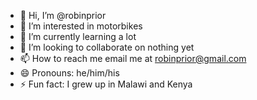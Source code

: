 - 👋 Hi, I’m @robinprior
- 👀 I’m interested in motorbikes
- 🌱 I’m currently learning a lot
- 💞️ I’m looking to collaborate on nothing yet
- 📫 How to reach me email me at robinprior@gmail.com
- 😄 Pronouns: he/him/his
- ⚡ Fun fact: I grew up in Malawi and Kenya

<!---
robinprior/robinprior is a ✨ special ✨ repository because its `README.md` (this file) appears on your GitHub profile.
You can click the Preview link to take a look at your changes.
--->
